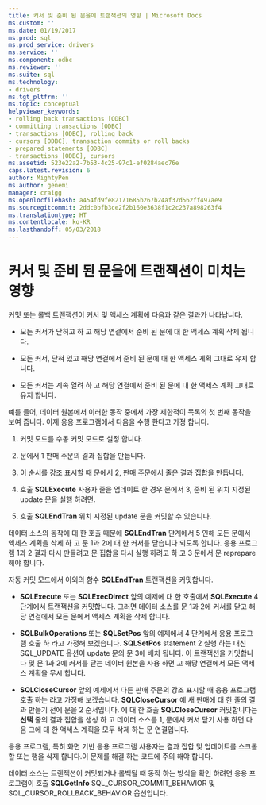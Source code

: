 ```yaml
---
title: 커서 및 준비 된 문을에 트랜잭션의 영향 | Microsoft Docs
ms.custom: ''
ms.date: 01/19/2017
ms.prod: sql
ms.prod_service: drivers
ms.service: ''
ms.component: odbc
ms.reviewer: ''
ms.suite: sql
ms.technology:
- drivers
ms.tgt_pltfrm: ''
ms.topic: conceptual
helpviewer_keywords:
- rolling back transactions [ODBC]
- committing transactions [ODBC]
- transactions [ODBC], rolling back
- cursors [ODBC], transaction commits or roll backs
- prepared statements [ODBC]
- transactions [ODBC], cursors
ms.assetid: 523e22a2-7b53-4c25-97c1-ef0284aec76e
caps.latest.revision: 6
author: MightyPen
ms.author: genemi
manager: craigg
ms.openlocfilehash: a454fd9fe82171685b267b24af37d562ff497ae9
ms.sourcegitcommit: 2ddc0bfb3ce2f2b160e3638f1c2c237a898263f4
ms.translationtype: HT
ms.contentlocale: ko-KR
ms.lasthandoff: 05/03/2018
---
```

# <a name="effect-of-transactions-on-cursors-and-prepared-statements"></a>커서 및 준비 된 문을에 트랜잭션이 미치는 영향
커밋 또는 롤백 트랜잭션이 커서 및 액세스 계획에 다음과 같은 결과가 나타납니다.  
  
-   모든 커서가 닫히고 하 고 해당 연결에서 준비 된 문에 대 한 액세스 계획 삭제 됩니다.  
  
-   모든 커서, 닫혀 있고 해당 연결에서 준비 된 문에 대 한 액세스 계획 그대로 유지 합니다.  
  
-   모든 커서는 계속 열려 하 고 해당 연결에서 준비 된 문에 대 한 액세스 계획 그대로 유지 합니다.  
  
 예를 들어, 데이터 원본에서 이러한 동작 중에서 가장 제한적이 목록의 첫 번째 동작을 보여 줍니다. 이제 응용 프로그램에서 다음을 수행 한다고 가정 합니다.  
  
1.  커밋 모드를 수동 커밋 모드로 설정 합니다.  
  
2.  문에서 1 판매 주문의 결과 집합을 만듭니다.  
  
3.  이 순서를 강조 표시할 때 문에서 2, 판매 주문에서 줄은 결과 집합을 만듭니다.  
  
4.  호출 **SQLExecute** 사용자 줄을 업데이트 한 경우 문에서 3, 준비 된 위치 지정된 update 문을 실행 하려면.  
  
5.  호출 **SQLEndTran** 위치 지정된 update 문을 커밋할 수 있습니다.  
  
 데이터 소스의 동작에 대 한 호출 때문에 **SQLEndTran** 단계에서 5 인해 모든 문에서 액세스 계획을 삭제 하 고 문 1과 2에 대 한 커서를 닫습니다 되도록 합니다. 응용 프로그램 1과 2 결과 다시 만들려고 문 집합을 다시 실행 하려고 하 고 3 문에서 문 reprepare 해야 합니다.  
  
 자동 커밋 모드에서 이외의 함수 **SQLEndTran** 트랜잭션을 커밋합니다.  
  
-   **SQLExecute** 또는 **SQLExecDirect** 앞의 예제에 대 한 호출에서 **SQLExecute** 4 단계에서 트랜잭션을 커밋합니다. 그러면 데이터 소스를 문 1과 2에 커서를 닫고 해당 연결에서 모든 문에서 액세스 계획을 삭제 합니다.  
  
-   **SQLBulkOperations** 또는 **SQLSetPos** 앞의 예제에서 4 단계에서 응용 프로그램 호출 하 라고 가정해 보겠습니다. **SQLSetPos** statement 2 실행 하는 대신 SQL_UPDATE 옵션이 update 문의 문 3에 배치 됩니다. 이 트랜잭션을 커밋합니다 및 문 1과 2에 커서를 닫는 데이터 원본을 사용 하면 고 해당 연결에서 모든 액세스 계획을 무시 합니다.  
  
-   **SQLCloseCursor** 앞의 예제에서 다른 판매 주문의 강조 표시할 때 응용 프로그램 호출 하는 라고 가정해 보겠습니다. **SQLCloseCursor** 에 새 판매에 대 한 줄의 결과 만들기 전에 문을 2 순서입니다. 에 대 한 호출 **SQLCloseCursor** 커밋합니다는 **선택** 줄의 결과 집합을 생성 하 고 데이터 소스를 1, 문에서 커서 닫기 사용 하면 다음 그에 대 한 액세스 계획을 모두 삭제 하는 문 연결입니다.  
  
 응용 프로그램, 특히 화면 기반 응용 프로그램 사용자는 결과 집합 및 업데이트를 스크롤할 또는 행을 삭제 합니다.이 문제를 해결 하는 코드에 주의 해야 합니다.  
  
 데이터 소스는 트랜잭션이 커밋되거나 롤백될 때 동작 하는 방식을 확인 하려면 응용 프로그램이 호출 **SQLGetInfo** SQL_CURSOR_COMMIT_BEHAVIOR 및 SQL_CURSOR_ROLLBACK_BEHAVIOR 옵션입니다.
